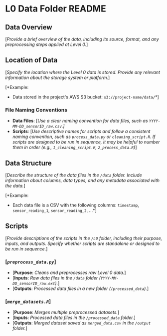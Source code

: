 # L0 Data Folder README

## Data Overview

[*Provide a brief overview of the data, including its source, format, and any preprocessing steps applied at Level 0.*]

## Location of Data

[*Specify the location where the Level 0 data is stored. Provide any relevant information about the storage system or platform.*]

[*Example:
- Data stored in the project's AWS S3 bucket: `s3://project-name/data/`*]

### File Naming Conventions

- **Data Files**: [*Use a clear naming convention for data files, such as `YYYY-MM-DD_sensorID_raw.csv`.]*
- **Scripts**: [*Use descriptive names for scripts and follow a consistent naming convention, such as `process_data.py` or `cleaning_script.R`. If scripts are designed to be run in sequence, it may be helpful to number them in order (e.g., `1_cleaning_script.R`, `2_process_data.R`)*]

## Data Structure

[*Describe the structure of the data files in the `/data` folder. Include information about columns, data types, and any metadata associated with the data.*]

[*Example:
- Each data file is a CSV with the following columns: `timestamp`, `sensor_reading_1`, `sensor_reading_2`, ...*]

## Scripts

[*Provide descriptions of the scripts in the `/L0` folder, including their purpose, inputs, and outputs. Specify whether scripts are standalone or designed to be run in sequence.*] 

### [*`preprocess_data.py`*]

- [**Purpose**: *Cleans and preprocesses raw Level 0 data.*]
- [**Inputs**: *Raw data files in the `/data` folder (`YYYY-MM-DD_sensorID_raw.ext`).*]
- [**Outputs**: *Processed data files in a new folder (`/processed_data`).*]

### [*`merge_datasets.R`*]

- [**Purpose**: *Merges multiple preprocessed datasets.*]
- [**Inputs**: *Processed data files in the `/processed_data` folder.*]
- [**Outputs**: *Merged dataset saved as `merged_data.csv` in the `/output` folder.*]



